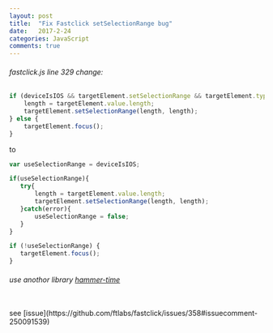 ```yaml
---
layout: post
title:  "Fix Fastclick setSelectionRange bug"
date:   2017-2-24
categories: JavaScript
comments: true
---
```


###### fastclick.js line 329 change:

```js
if (deviceIsIOS && targetElement.setSelectionRange && targetElement.type.indexOf('date') !== 0 && targetElement.type !== 'time' && targetElement.type !== 'month') {
    length = targetElement.value.length;
    targetElement.setSelectionRange(length, length);
} else {
    targetElement.focus();
}
```

to

```js
var useSelectionRange = deviceIsIOS;

if(useSelectionRange){
   try{
       length = targetElement.value.length;
       targetElement.setSelectionRange(length, length);
   }catch(error){
       useSelectionRange = false;
   }
}

if (!useSelectionRange) {
   targetElement.focus();
}
```

###### use anothor library [hammer-time](https://github.com/hammerjs/hammer-time)

<br>
see [issue](https://github.com/ftlabs/fastclick/issues/358#issuecomment-250091539)
